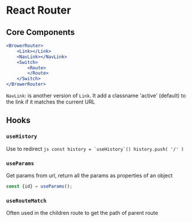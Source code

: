 # React Router

## Core Components

```jsx
<BrowerRouter>
	<Link></Link>
	<NavLink></NavLink>
	<Switch>
		<Route>
		</Route>
	</Switch>
</BrowerRouter>
```

`NavLink`: is another version of `Link`. It add a classname 'active' (default) to the link if it matches the current URL

## Hooks

### `useHistory`

Use to redirect
	```js
	const history = `useHistory`()
	history.push( '/' )
	```
### `useParams`

Get params from url, return all the params as properties of an object
```js
const {id} = useParams();
```

### `useRouteMatch`

Often used in the children route to get the path of parent route